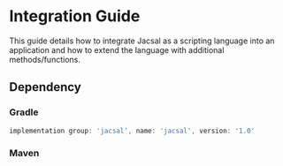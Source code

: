 # Integration Guide

This guide details how to integrate Jacsal as a scripting language into an application and how to extend the language
with additional methods/functions.

## Dependency

### Gradle

```groovy
implementation group: 'jacsal', name: 'jacsal', version: '1.0'
```

### Maven

```xml

```